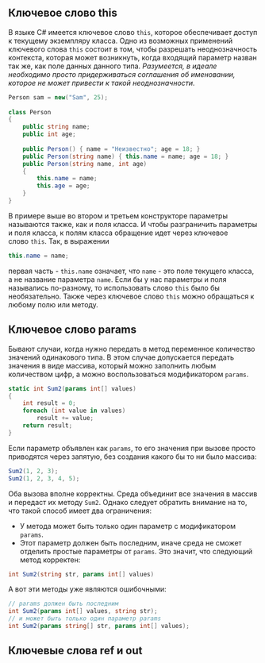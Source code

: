 ## Ключевое слово this

В языке C# имеется ключевое слово `this`, которое обеспечивает доступ к текущему экземпляру класса. Одно из возможных применений ключевого слова `this` состоит в том, чтобы разрешать неоднозначность контекста, которая может возникнуть, когда входящий параметр назван так же, как поле данных данного типа. *Разумеется, в идеале необходимо просто придерживаться соглашения об именовании, которое не может привести к такой неоднозначности.*
```cs
Person sam = new("Sam", 25); 
 
class Person 
{
    public string name;
    public int age;
    
    public Person() { name = "Неизвестно"; age = 18; }
    public Person(string name) { this.name = name; age = 18; }
    public Person(string name, int age) 
    { 
        this.name = name; 
        this.age = age; 
    }
}
```

В примере выше во втором и третьем конструкторе параметры называются также, как и поля класса. И чтобы разграничить параметры и поля класса, к полям класса обращение идет через ключевое слово `this`. Так, в выражении

```cs
this.name = name;
```

первая часть - `this.name` означает, что `name` - это поле текущего класса, а не название параметра `name`. Если бы у нас параметры и поля назывались по-разному, то использовать слово `this` было бы необязательно. Также через ключевое слово `this` можно обращаться к любому полю или методу.

## Ключевое слово params

Бывают случаи, когда нужно передать в метод переменное количество значений одинакового типа. В этом случае допускается передать значения в виде массива, который можно заполнить любым количеством цифр, а можно воспользоваться модификатором `params`.
```cs
static int Sum2(params int[] values)
{
	int result = 0;
	foreach (int value in values)
		result += value;
	return result;
}
```
Если параметр объявлен как `params`, то его значения при вызове просто приводятся через запятую, без создания какого бы то ни было массива:
```cs
Sum2(1, 2, 3);
Sum2(1, 2, 3, 4, 5);
```
Оба вызова вполне корректны. Среда объединит все значения в массив и передаст их методу `Sum2`. Однако следует обратить внимание на то, что такой способ имеет два ограничения:
- У метода может быть только один параметр с модификатором `params`. 
- Этот параметр должен быть последним, иначе среда не сможет отделить простые параметры от `params`. 
Это значит, что следующий метод корректен:
```cs
int Sum2(string str, params int[] values)
```
А вот эти методы уже являются ошибочными:
```cs
// params должен быть последним
int Sum2(params int[] values, string str);
// и может быть только один параметр params
int Sum2(params string[] str, params int[] values);
```

## Ключевые слова ref и out
